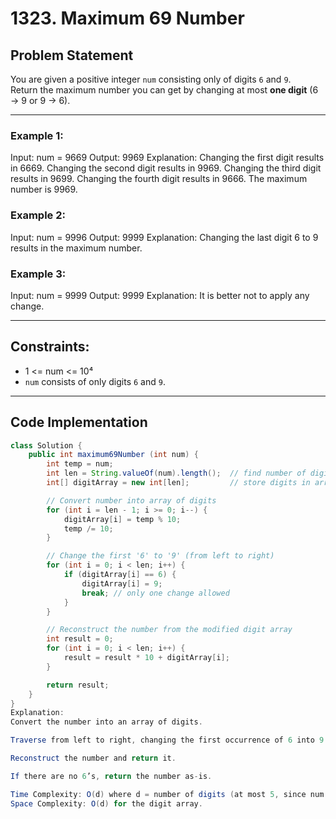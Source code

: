 # 1323. Maximum 69 Number

## Problem Statement

You are given a positive integer `num` consisting only of digits `6` and `9`.  
Return the maximum number you can get by changing at most **one digit** (6 → 9 or 9 → 6).

---

### Example 1:

Input: num = 9669
Output: 9969
Explanation:
Changing the first digit results in 6669.
Changing the second digit results in 9969.
Changing the third digit results in 9699.
Changing the fourth digit results in 9666.
The maximum number is 9969.

### Example 2:

Input: num = 9996
Output: 9999
Explanation:
Changing the last digit 6 to 9 results in the maximum number.

### Example 3:

Input: num = 9999
Output: 9999
Explanation:
It is better not to apply any change.

---

## Constraints:

- 1 <= num <= 10⁴
- `num` consists of only digits `6` and `9`.

---

## Code Implementation

```java
class Solution {
    public int maximum69Number (int num) {
        int temp = num;
        int len = String.valueOf(num).length();  // find number of digits
        int[] digitArray = new int[len];         // store digits in array

        // Convert number into array of digits
        for (int i = len - 1; i >= 0; i--) {
            digitArray[i] = temp % 10;
            temp /= 10;
        }

        // Change the first '6' to '9' (from left to right)
        for (int i = 0; i < len; i++) {
            if (digitArray[i] == 6) {
                digitArray[i] = 9;
                break; // only one change allowed
            }
        }

        // Reconstruct the number from the modified digit array
        int result = 0;
        for (int i = 0; i < len; i++) {
            result = result * 10 + digitArray[i];
        }

        return result;
    }
}
Explanation:
Convert the number into an array of digits.

Traverse from left to right, changing the first occurrence of 6 into 9 (this maximizes the number).

Reconstruct the number and return it.

If there are no 6’s, return the number as-is.

Time Complexity: O(d) where d = number of digits (at most 5, since num <= 10⁴).
Space Complexity: O(d) for the digit array.
```
